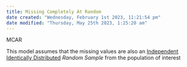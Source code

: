 ```yaml
---
title: Missing Completely At Random
date created: "Wednesday, February 1st 2023, 11:21:54 pm"
date modified: "Thursday, May 25th 2023, 1:25:20 am"
---
```


MCAR

This model assumes that the missing values are also an [Independent Identically Distributed](Independent%20Identically%20Distributed.md) *Random Sample* from the population of interest
